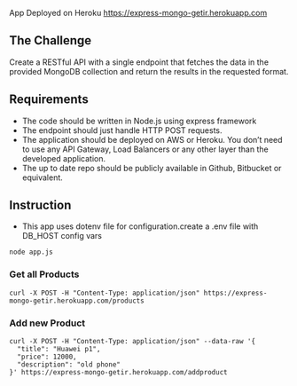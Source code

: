 App Deployed on Heroku https://express-mongo-getir.herokuapp.com
## The Challenge
Create a RESTful API with a single endpoint that fetches the data in the
provided MongoDB collection and return the results in the requested format.

## Requirements
 * The code should be written in Node.js using express framework
 * The endpoint should just handle HTTP POST requests.
 * The application should be deployed on AWS or Heroku. You don’t need to use any API Gateway, Load Balancers or any other layer than the developed application.
 * The up to date repo should be publicly available in Github, Bitbucket or equivalent.

## Instruction
 * This app uses dotenv file for configuration.create a .env file with DB_HOST config vars

```console
node app.js
```


### Get all Products

```console
curl -X POST -H "Content-Type: application/json" https://express-mongo-getir.herokuapp.com/products
```

### Add new Product

```console
curl -X POST -H "Content-Type: application/json" --data-raw '{
  "title": "Huawei p1",
  "price": 12000,
  "description": "old phone"
}' https://express-mongo-getir.herokuapp.com/addproduct
```
